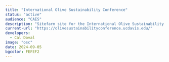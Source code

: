 ```yaml
---
title: "International Olive Sustainability Conference"
status: "active"
audience: "CAES"
description: "Sitefarm site for the International Olive Sustainability Conference"
current-url: "https://olivesustainabilityconference.ucdavis.edu/"
developers:
  - Cal Doval
image: "osc"
date: 2024-09-05
bgcolor: FEFEF2
---
```

